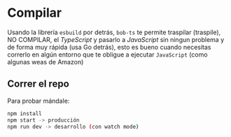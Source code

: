 # Compilar

Usando la librería `esbuild` por detrás, `bob-ts` te permite traspilar (traspile), NO COMPILAR, el _TypeScript_ y pasarlo a _JavaScript_ sin ningun problema y de forma muy rápida (usa Go detrás), esto es bueno cuando necesitas correrlo en algún entorno que te obligue a ejecutar `JavaScript` (como algunas weas de Amazon)

## Correr el repo

Para probar mándale:

```bash
npm install
npm start -> producción
npm run dev -> desarrollo (con watch mode)
```
